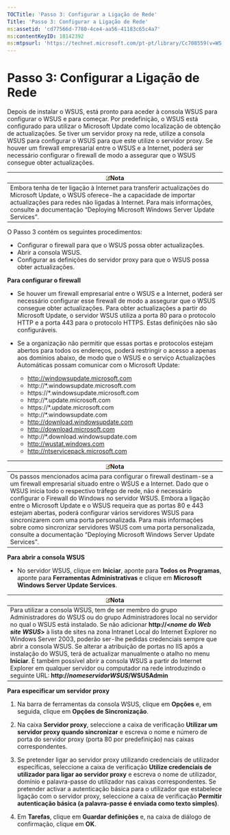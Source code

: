 ```yaml
---
TOCTitle: 'Passo 3: Configurar a Ligação de Rede'
Title: 'Passo 3: Configurar a Ligação de Rede'
ms:assetid: 'cd77566d-7780-4ce4-aa56-41183c65c4a7'
ms:contentKeyID: 18142392
ms:mtpsurl: 'https://technet.microsoft.com/pt-pt/library/Cc708559(v=WS.10)'
---
```


Passo 3: Configurar a Ligação de Rede
=====================================

Depois de instalar o WSUS, está pronto para aceder à consola WSUS para configurar o WSUS e para começar. Por predefinição, o WSUS está configurado para utilizar o Microsoft Update como localização de obtenção de actualizações. Se tiver um servidor proxy na rede, utilize a consola WSUS para configurar o WSUS para que este utilize o servidor proxy. Se houver um firewall empresarial entre o WSUS e a Internet, poderá ser necessário configurar o firewall de modo a assegurar que o WSUS consegue obter actualizações.

| ![](images/Cc708559.note(WS.10).gif)Nota                                                                                                                                                                                                                       |
|---------------------------------------------------------------------------------------------------------------------------------------------------------------------------------------------------------------------------------------------------------------------------------------------|
| Embora tenha de ter ligação à Internet para transferir actualizações do Microsoft Update, o WSUS oferece-lhe a capacidade de importar actualizações para redes não ligadas à Internet. Para mais informações, consulte a documentação “Deploying Microsoft Windows Server Update Services”. |

O Passo 3 contém os seguintes procedimentos:

-   Configurar o firewall para que o WSUS possa obter actualizações.
-   Abrir a consola WSUS.
-   Configurar as definições do servidor proxy para que o WSUS possa obter actualizações.

**Para configurar o firewall**
-   Se houver um firewall empresarial entre o WSUS e a Internet, poderá ser necessário configurar esse firewall de modo a assegurar que o WSUS consegue obter actualizações. Para obter actualizações a partir do Microsoft Update, o servidor WSUS utiliza a porta 80 para o protocolo HTTP e a porta 443 para o protocolo HTTPS. Estas definições não são configuráveis.

-   Se a organização não permitir que essas portas e protocolos estejam abertos para todos os endereços, poderá restringir o acesso a apenas aos domínios abaixo, de modo que o WSUS e o serviço Actualizações Automáticas possam comunicar com o Microsoft Update:

    -   http://windowsupdate.microsoft.com
    -   http://\*.windowsupdate.microsoft.com
    -   https://\*.windowsupdate.microsoft.com
    -   http://\*.update.microsoft.com
    -   https://\*.update.microsoft.com
    -   http://\*.windowsupdate.com
    -   http://download.windowsupdate.com
    -   http://download.microsoft.com
    -   http://\*.download.windowsupdate.com
    -   http://wustat.windows.com
    -   http://ntservicepack.microsoft.com

| ![](images/Cc708559.note(WS.10).gif)Nota                                                                                                                                                                                                                                                                                                                                                                                                                                                                                                                                                              |
|------------------------------------------------------------------------------------------------------------------------------------------------------------------------------------------------------------------------------------------------------------------------------------------------------------------------------------------------------------------------------------------------------------------------------------------------------------------------------------------------------------------------------------------------------------------------------------------------------------------------------------|
| Os passos mencionados acima para configurar o firewall destinam-se a um firewall empresarial situado entre o WSUS e a Internet. Dado que o WSUS inicia todo o respectivo tráfego de rede, não é necessário configurar o Firewall do Windows no servidor WSUS. Embora a ligação entre o Microsoft Update e o WSUS requeira que as portas 80 e 443 estejam abertas, poderá configurar vários servidores WSUS para sincronizarem com uma porta personalizada. Para mais informações sobre como sincronizar servidores WSUS com uma porta personalizada, consulte a documentação “Deploying Microsoft Windows Server Update Services”. |

**Para abrir a consola WSUS**
-   No servidor WSUS, clique em **Iniciar**, aponte para **Todos os Programas**, aponte para **Ferramentas Administrativas** e clique em **Microsoft Windows Server Update Services**.

| ![](images/Cc708559.note(WS.10).gif)Nota                                                                                                                                                                                                                                                                                                                                                                                                                                                                                                                                                                                                                                             |
|-------------------------------------------------------------------------------------------------------------------------------------------------------------------------------------------------------------------------------------------------------------------------------------------------------------------------------------------------------------------------------------------------------------------------------------------------------------------------------------------------------------------------------------------------------------------------------------------------------------------------------------------------------------------------------------------------------------------|
| Para utilizar a consola WSUS, tem de ser membro do grupo Administradores do WSUS ou do grupo Administradores local no servidor no qual o WSUS está instalado. Se não adicionar **http://&lt;***nome do Web site WSUS***&gt;** à lista de sites na zona Intranet Local do Internet Explorer no Windows Server 2003, poderão ser-lhe pedidas credenciais sempre que abrir a consola WSUS. Se alterar a atribuição de portas no IIS após a instalação do WSUS, terá de actualizar manualmente o atalho no menu **Iniciar**. É também possível abrir a consola WSUS a partir do Internet Explorer em qualquer servidor ou computador na rede introduzindo o seguinte URL: **http://***nomeservidorWSUS***/WSUSAdmin** |

**Para especificar um servidor proxy**
1.  Na barra de ferramentas da consola WSUS, clique em **Opções** e, em seguida, clique em **Opções de Sincronização**.

2.  Na caixa **Servidor proxy**, seleccione a caixa de verificação **Utilizar um servidor proxy quando sincronizar** e escreva o nome e número de porta do servidor proxy (porta 80 por predefinição) nas caixas correspondentes.

3.  Se pretender ligar ao servidor proxy utilizando credenciais de utilizador específicas, seleccione a caixa de verificação **Utilize credenciais de utilizador para ligar ao servidor proxy** e escreva o nome de utilizador, domínio e palavra-passe do utilizador nas caixas correspondentes. Se pretender activar a autenticação básica para o utilizador que estabelece ligação com o servidor proxy, seleccione a caixa de verificação **Permitir autenticação básica (a palavra-passe é enviada como texto simples)**.

4.  Em **Tarefas**, clique em **Guardar definições** e, na caixa de diálogo de confirmação, clique em **OK**.
